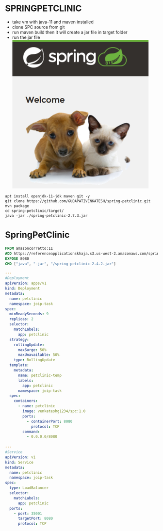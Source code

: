 # SPRINGPETCLINIC
* take vm with java-11 and maven installed
* clone SPC source from git 
* run maven build then it will create a jar file in target folder
* run the jar file
![PreView](download.png)
```#!/bin/bash
apt install openjdk-11-jdk maven git -y
git clone https://github.com/GUDAPATIVENKATESH/spring-petclinic.git
mvn package
cd spring-petclinic/target/
java -jar ./spring-petclinic-2.7.3.jar
```
# SpringPetClinic
```Dockerfile
FROM amazoncorretto:11
ADD https://referenceapplicationskhaja.s3.us-west-2.amazonaws.com/spring-petclinic-2.4.2.jar /spring-petclinic-2.4.2.jar
EXPOSE 8080
CMD ["java", "-jar", "/spring-petclinic-2.4.2.jar"]
```

```yaml
---
#Deployment
apiVersion: apps/v1
kind: Deployment
metadata:
  name: petclinic
  namespace: joip-task
spec: 
  minReadySeconds: 9
  replicas: 2
  selector: 
    matchLabels:
      app: petclinic
  strategy:
    rollingUpdate: 
      maxSurge: 50%
      maxUnavailable: 50%
    type: RollingUpdate
  template:
    metadata: 
      name: petclinic-temp
      labels: 
        app: petclinic
      namespace: joip-task
  spec:
    containers: 
      - name: petclinic
        image: venkateshg1234/spc:1.0
        ports: 
          - containerPort: 8080
            protocol: TCP
        command:
          - 0.0.0.0/8080

---
#Service
apiVersion: v1
kind: Service
metadata:
  name: petclinic
  namespace: joip-task
spec:
  type: LoadBalancer
  selector:
    matchLabels:
      app: petclinic
  ports:
    - port: 35001
      targetPort: 8080
      protocol: TCP
```